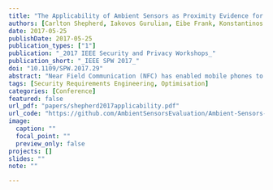 ```yaml
---
title: "The Applicability of Ambient Sensors as Proximity Evidence for NFC Transactions"
authors: [Carlton Shepherd, Iakovos Gurulian, Eibe Frank, Konstantinos Markantonakis, Raja Naeem Akram, Emmanouil Panaousis, Keith Mayes]
date: 2017-05-25
publishDate: 2017-05-25
publication_types: ["1"]
publication: "_2017 IEEE Security and Privacy Workshops_"
publication_short: "_IEEE SPW 2017_"
doi: "10.1109/SPW.2017.29"
abstract: "Near Field Communication (NFC) has enabled mobile phones to emulate contactless smart cards. Similar to contactless smart cards, they are also susceptible to relay attacks. To counter these, a number of methods have been proposed that rely primarily on ambient sensors as a proximity detection mechanism (also known as an anti-relay mechanism). In this paper, we empirically evaluate a comprehensive set of ambient sensors for their effectiveness as a proximity detection mechanism for NFC contactless-based applications like banking, transport and high-security access controls. We selected 17 sensors available via the Google Android platform. Each sensor, where feasible, was used to record the measurements of 1,000 contactless transactions at four different physical locations. A total of 252 users, a random sample from the university student population, were involved during the field trials. After careful analysis, we conclude that no single evaluated mobile ambient sensor is suitable for proximity detection in NFC-based contactless applications in realistic deployment scenarios. Lastly, we identify a number of potential avenues that may improve their effectiveness."
tags: [Security Requirements Engineering, Optimisation]
categories: [Conference]
featured: false
url_pdf: "papers/shepherd2017applicability.pdf"
url_code: "https://github.com/AmbientSensorsEvaluation/Ambient-Sensors-Proximity-Evaluation"
image:
  caption: ""
  focal_point: ""
  preview_only: false
projects: []
slides: ""
note: ""

---
```

